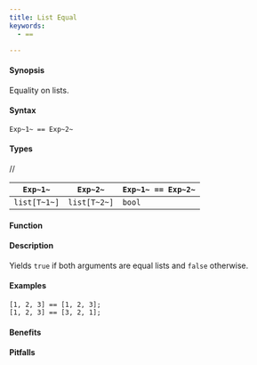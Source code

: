 ```yaml
---
title: List Equal
keywords:
  - ==

---
```


#### Synopsis

Equality on lists.

#### Syntax

`Exp~1~ == Exp~2~`

#### Types

//

| `Exp~1~`     |  `Exp~2~`     | `Exp~1~ == Exp~2~`  |
| --- | --- | --- |
| `list[T~1~]` |  `list[T~2~]` | `bool`                |


#### Function

#### Description

Yields `true` if both arguments are equal lists and `false` otherwise.

#### Examples

```rascal-shell
[1, 2, 3] == [1, 2, 3];
[1, 2, 3] == [3, 2, 1];
```

#### Benefits

#### Pitfalls

